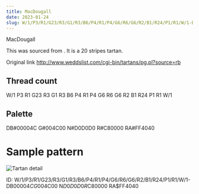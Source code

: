 ```yaml
---
title: MacDougall
date: 2023-01-24
slug: W/1/P3/R1/G23/R3/G1/R3/B6/P4/R1/P4/G6/R6/G6/R2/B1/R24/P1/R1/W/1-DB$00004C G$004C00 N$D0D0D0 R$C80000 RA$FF4040
---
```

MacDougall

This was sourced from <no value>.  It is a 20 stripes tartan.

Original link http://www.weddslist.com/cgi-bin/tartans/pg.pl?source=rb

## Thread count
W/1 P3 R1 G23 R3 G1 R3 B6 P4 R1 P4 G6 R6 G6 R2 B1 R24 P1 R1 W/1

## Palette
DB#00004C G#004C00 N#D0D0D0 R#C80000 RA#FF4040

# Sample pattern

![Tartan detail](tartan.png "W/1 P3 R1 G23 R3 G1 R3 B6 P4 R1 P4 G6 R6 G6 R2 B1 R24 P1 R1 W/1 tartan")

ID: W/1/P3/R1/G23/R3/G1/R3/B6/P4/R1/P4/G6/R6/G6/R2/B1/R24/P1/R1/W/1-DB$00004C G$004C00 N$D0D0D0 R$C80000 RA$FF4040